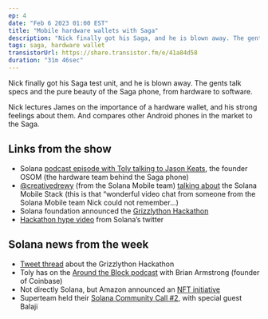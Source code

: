 ```yaml
---
ep: 4
date: "Feb 6 2023 01:00 EST"
title: "Mobile hardware wallets with Saga"
description: "Nick finally got his Saga, and he is blown away. The gents talk specs and the pure beauty of the Saga phone, from hardware to software."
tags: saga, hardware wallet
transistorUrl: https://share.transistor.fm/e/41a84d58
duration: "31m 46sec"
---
```


Nick finally got his Saga test unit, and he is blown away. The gents talk specs and the pure beauty of the Saga phone, from hardware to software.

Nick lectures James on the importance of a hardware wallet, and his strong feelings about them. And compares other Android phones in the market to the Saga.

## Links from the show

- Solana [podcast episode with Toly talking to Jason Keats](https://podcasts.apple.com/us/podcast/jason-keats-founder-chief-hooligan-osom-ep-70/id1476353378?i=1000569641322), the founder OSOM (the hardware team behind the Saga phone)
- [@creativedrewy](https://twitter.com/creativedrewy) (from the Solana Mobile team) [talking about](https://youtu.be/wcmyLzr_Xks) the Solana Mobile Stack (this is that “wonderful video chat from someone from the Solana Mobile team Nick could not remember…)
- Solana foundation announced the [Grizzlython Hackathon](https://solana.com/grizzlython)
- [Hackathon hype video](https://twitter.com/solana/status/1621162324223725573) from Solana’s twitter

## Solana news from the week

- [Tweet thread](https://twitter.com/solana/status/1621162324223725573) about the Grizzlython Hackathon
- Toly has on the [Around the Block podcast](https://open.spotify.com/episode/0PPL3s1vVwQ56enNnhD6Qr?si=FaitOzb8RYSmXr0zGDGhDg&nd=1) with Brian Armstrong (founder of Coinbase)
- Not directly Solana, but Amazon announced an [NFT initiative](https://blockworks.co/news/amazon-nft-marketplace-web3)
- Superteam held their [Solana Community Call #2](https://www.youtube.com/watch?v=m5dDBzKd9UE&t=27s), with special guest Balaji
